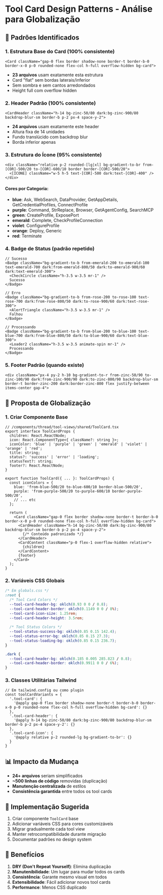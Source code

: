 # Tool Card Design Patterns - Análise para Globalização

## 🎯 Padrões Identificados

### 1. Estrutura Base do Card (100% consistente)
```tsx
<Card className="gap-0 flex border shadow-none border-t border-b-0 border-x-0 p-0 rounded-none flex-col h-full overflow-hidden bg-card">
```
- **23 arquivos** usam exatamente esta estrutura
- Card "flat" sem bordas laterais/inferior
- Sem sombra e sem cantos arredondados
- Height full com overflow hidden

### 2. Header Padrão (100% consistente)
```tsx
<CardHeader className="h-14 bg-zinc-50/80 dark:bg-zinc-900/80 backdrop-blur-sm border-b p-2 px-4 space-y-2">
```
- **24 arquivos** usam exatamente este header
- Altura fixa de 14 unidades
- Fundo translúcido com backdrop blur
- Borda inferior apenas

### 3. Estrutura do Ícone (95% consistente)
```tsx
<div className="relative p-2 rounded-[lg|xl] bg-gradient-to-br from-[COR]-500/20 to-[COR]-600/10 border border-[COR]-500/20">
  <[ÍCONE] className="w-5 h-5 text-[COR]-500 dark:text-[COR]-400" />
</div>
```

#### Cores por Categoria:
- **blue**: Ask, WebSearch, DataProvider, GetAppDetails, GetCredentialProfiles, ConnectProfile
- **purple**: Command, StrReplace, Browser, GetAgentConfig, SearchMCP
- **green**: CreateProfile, ExposePort
- **emerald**: Complete, CheckProfileConnection
- **violet**: ConfigureProfile
- **orange**: Deploy, Generic
- **red**: Terminate

### 4. Badge de Status (padrão repetido)
```tsx
// Sucesso
<Badge className="bg-gradient-to-b from-emerald-200 to-emerald-100 text-emerald-700 dark:from-emerald-800/50 dark:to-emerald-900/60 dark:text-emerald-300">
  <CheckCircle className="h-3.5 w-3.5 mr-1" />
  Sucesso
</Badge>

// Erro
<Badge className="bg-gradient-to-b from-rose-200 to-rose-100 text-rose-700 dark:from-rose-800/50 dark:to-rose-900/60 dark:text-rose-300">
  <AlertTriangle className="h-3.5 w-3.5 mr-1" />
  Falhou
</Badge>

// Processando
<Badge className="bg-gradient-to-b from-blue-200 to-blue-100 text-blue-700 dark:from-blue-800/50 dark:to-blue-900/60 dark:text-blue-300">
  <Loader2 className="h-3.5 w-3.5 animate-spin mr-1" />
  Processando
</Badge>
```

### 5. Footer Padrão (quando existe)
```tsx
<div className="px-4 py-2 h-10 bg-gradient-to-r from-zinc-50/90 to-zinc-100/90 dark:from-zinc-900/90 dark:to-zinc-800/90 backdrop-blur-sm border-t border-zinc-200 dark:border-zinc-800 flex justify-between items-center gap-4">
```

## 🚀 Proposta de Globalização

### 1. Criar Componente Base
```tsx
// /components/thread/tool-views/shared/ToolCard.tsx
export interface ToolCardProps {
  children: React.ReactNode;
  icon: React.ComponentType<{ className?: string }>;
  iconColor: 'blue' | 'purple' | 'green' | 'emerald' | 'violet' | 'orange' | 'red';
  title: string;
  status?: 'success' | 'error' | 'loading';
  statusText?: string;
  footer?: React.ReactNode;
}

export function ToolCard({ ... }: ToolCardProps) {
  const iconColors = {
    blue: 'from-blue-500/20 to-blue-600/10 border-blue-500/20',
    purple: 'from-purple-500/20 to-purple-600/10 border-purple-500/20',
    // ... etc
  };

  return (
    <Card className="gap-0 flex border shadow-none border-t border-b-0 border-x-0 p-0 rounded-none flex-col h-full overflow-hidden bg-card">
      <CardHeader className="h-14 bg-zinc-50/80 dark:bg-zinc-900/80 backdrop-blur-sm border-b p-2 px-4 space-y-2">
        {/* Conteúdo padronizado */}
      </CardHeader>
      <CardContent className="p-0 flex-1 overflow-hidden relative">
        {children}
      </CardContent>
      {footer}
    </Card>
  );
}
```

### 2. Variáveis CSS Globais
```css
/* Em globals.css */
:root {
  /* Tool Card Colors */
  --tool-card-header-bg: oklch(0.93 0 0 / 0.8);
  --tool-card-header-border: oklch(0.1149 0 0 / 8%);
  --tool-card-icon-size: 1.25rem;
  --tool-card-header-height: 3.5rem;
  
  /* Tool Status Colors */
  --tool-status-success-bg: oklch(0.85 0.15 142.4);
  --tool-status-error-bg: oklch(0.85 0.15 27.3);
  --tool-status-loading-bg: oklch(0.85 0.15 236.7);
}

.dark {
  --tool-card-header-bg: oklch(0.185 0.005 285.823 / 0.8);
  --tool-card-header-border: oklch(0.9911 0 0 / 6%);
}
```

### 3. Classes Utilitárias Tailwind
```tsx
// Em tailwind.config ou como plugin
const toolCardVariants = {
  '.tool-card': {
    '@apply gap-0 flex border shadow-none border-t border-b-0 border-x-0 p-0 rounded-none flex-col h-full overflow-hidden bg-card': {}
  },
  '.tool-card-header': {
    '@apply h-14 bg-zinc-50/80 dark:bg-zinc-900/80 backdrop-blur-sm border-b p-2 px-4 space-y-2': {}
  },
  '.tool-card-icon': {
    '@apply relative p-2 rounded-lg bg-gradient-to-br': {}
  }
}
```

## 📊 Impacto da Mudança

- **24+ arquivos** seriam simplificados
- **~500 linhas de código** removidas (duplicação)
- **Manutenção centralizada** de estilos
- **Consistência garantida** entre todos os tool cards

## 🔧 Implementação Sugerida

1. Criar componente `ToolCard` base
2. Adicionar variáveis CSS para cores customizáveis
3. Migrar gradualmente cada tool view
4. Manter retrocompatibilidade durante migração
5. Documentar padrões no design system

## 📝 Benefícios

1. **DRY (Don't Repeat Yourself)**: Elimina duplicação
2. **Manutenibilidade**: Um lugar para mudar todos os cards
3. **Consistência**: Garante mesmo visual em todos
4. **Extensibilidade**: Fácil adicionar novos tool cards
5. **Performance**: Menos CSS duplicado